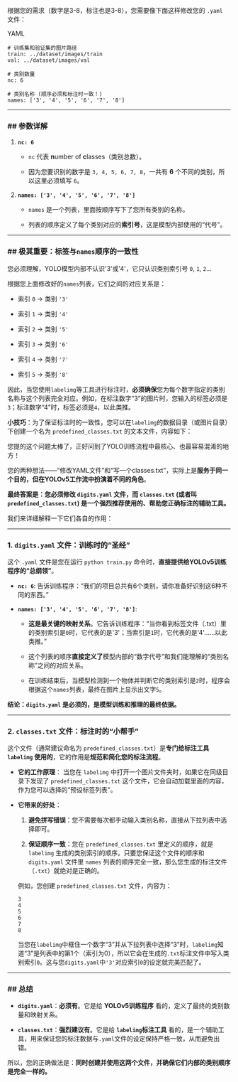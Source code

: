 根据您的需求（数字是3-8，标注也是3-8），您需要像下面这样修改您的 `.yaml` 文件：

YAML

```
# 训练集和验证集的图片路径
train: ../dataset/images/train
val: ../dataset/images/val

# 类别数量
nc: 6

# 类别名称 (顺序必须和标注时一致！)
names: ['3', '4', '5', '6', '7', '8']
```

---

### ## 参数详解

1. **`nc: 6`**
    
    - `nc` 代表 **n**umber of **c**lasses（类别总数）。
        
    - 因为您要识别的数字是 `3, 4, 5, 6, 7, 8`，一共有 **6** 个不同的类别，所以这里必须填写 `6`。
        
2. **`names: ['3', '4', '5', '6', '7', '8']`**
    
    - `names` 是一个列表，里面按顺序写下了您所有类别的名称。
        
    - 列表的顺序定义了每个类别对应的**索引号**，这是模型内部使用的“代号”。
        

---

### ## 极其重要：标签与`names`顺序的一致性

您必须理解，YOLO模型内部不认识'3'或'4'，它只认识类别索引号 `0`, `1`, `2`...

根据您上面修改好的`names`列表，它们之间的对应关系是：

- 索引 `0` -> 类别 `'3'`
    
- 索引 `1` -> 类别 `'4'`
    
- 索引 `2` -> 类别 `'5'`
    
- 索引 `3` -> 类别 `'6'`
    
- 索引 `4` -> 类别 `'7'`
    
- 索引 `5` -> 类别 `'8'`
    

因此，当您使用`labelimg`等工具进行标注时，**必须确保**您为每个数字指定的类别名称与这个列表完全对应。例如，在标注数字“3”的图片时，您输入的标签必须是`3`；标注数字“4”时，标签必须是`4`，以此类推。

**小技巧**：为了保证标注时的一致性，您可以在`labelimg`的数据目录（或图片目录）下创建一个名为 `predefined_classes.txt` 的文本文件，内容如下：



您提的这个问题太棒了，正好问到了YOLO训练流程中最核心、也最容易混淆的地方！

您的两种想法——“修改YAML文件”和“写一个classes.txt”，实际上是**服务于同一个目的，但在YOLOv5工作流中扮演着不同的角色**。

**最终答案是：您必须修改 `digits.yaml` 文件，而 `classes.txt` (或者叫 `predefined_classes.txt`) 是一个强烈推荐使用的、帮助您正确标注的辅助工具。**

我们来详细解释一下它们各自的作用：

---

### 1. `digits.yaml` 文件：训练时的“圣经”

这个 `.yaml` 文件是您在运行 `python train.py` 命令时，**直接提供给YOLOv5训练程序的“总纲领”**。

- **`nc: 6`**: 告诉训练程序：“我们的项目总共有6个类别，请你准备好识别这6种不同的东西。”
    
- **`names: ['3', '4', '5', '6', '7', '8']`**:
    
    - **这是最关键的映射关系**。它告诉训练程序：“当你看到标签文件（.txt）里的类别索引是`0`时，它代表的是'3'；当索引是`1`时，它代表的是'4'……以此类推。”
        
    - 这个列表的顺序**直接定义了**模型内部的“数字代号”和我们能理解的“类别名称”之间的对应关系。
        
    - 在训练结束后，当模型检测到一个物体并判断它的类别索引是`2`时，程序会根据这个`names`列表，最终在图片上显示出文字`5`。
        

**结论：`digits.yaml` 是必须的，是模型训练和推理的最终依据。**

---

### 2. `classes.txt` 文件：标注时的“小帮手”

这个文件（通常建议命名为 `predefined_classes.txt`）是**专门给标注工具 `labelimg` 使用的**，它的作用是**规范和简化您的标注流程**。

- **它的工作原理**： 当您在 `labelimg` 中打开一个图片文件夹时，如果它在同级目录下发现了 `predefined_classes.txt` 这个文件，它会自动加载里面的内容，作为您可以选择的“预设标签列表”。
    
- **它带来的好处**：
    
    1. **避免拼写错误**：您不需要每次都手动输入类别名称，直接从下拉列表中选择即可。
        
    2. **保证顺序一致**：您在 `predefined_classes.txt` 里定义的顺序，就是 `labelimg` 生成的类别索引的顺序。只要您保证这个文件的顺序和 `digits.yaml` 文件里 `names` 列表的顺序完全一致，那么您生成的标注文件（`.txt`）就绝对是正确的。
        
    
    例如，您创建 `predefined_classes.txt` 文件，内容为：
    
    ```
    3
    4
    5
    6
    7
    8
    ```
    
    当您在`labelimg`中框住一个数字“3”并从下拉列表中选择“3”时，`labelimg`知道“3”是列表中的第1个（索引为0），所以它会在生成的`.txt`标注文件中写入类别索引`0`。这与您`digits.yaml`中`'3'`对应索引`0`的设定就完美匹配了。
    

---

### ## 总结

- **`digits.yaml`**：**必须有**。它是给 **YOLOv5训练程序** 看的，定义了最终的类别数量和映射关系。
    
- **`classes.txt`**：**强烈建议有**。它是给 **`labelimg`标注工具** 看的，是一个辅助工具，用来保证您的标注数据与`.yaml`文件的设定保持严格一致，从而避免出错。
    

所以，您的正确做法是：**同时创建并使用这两个文件，并确保它们内部的类别顺序是完全一样的。**